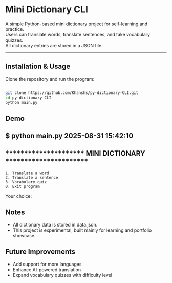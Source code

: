 # Mini Dictionary CLI

A simple Python-based mini dictionary project for self-learning and practice.  
Users can translate words, translate sentences, and take vocabulary quizzes.  
All dictionary entries are stored in a JSON file.

---

## Installation & Usage

Clone the repository and run the program:

```bash

git clone https://github.com/Khanshs/py-dictionary-CLI.git
cd py-dictionary-CLI
python main.py

```
## Demo
$ python main.py
2025-08-31 15:42:10
------------------------------------------------------------
********************* MINI DICTIONARY **********************
------------------------------------------------------------
    1. Translate a word
    2. Translate a sentence
    3. Vocabulary quiz
    0. Exit program
Your choice:

## Notes

- All dictionary data is stored in data.json.
- This project is experimental, built mainly for learning and portfolio showcase.


## Future Improvements

- Add support for more languages
- Enhance AI-powered translation
- Expand vocabulary quizzes with difficulty level
